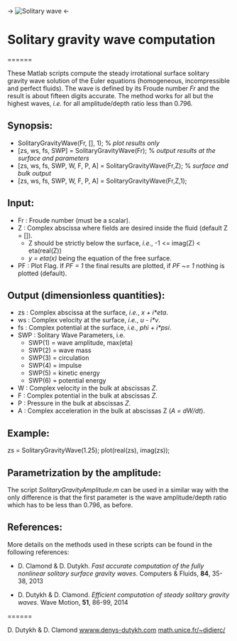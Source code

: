 -> ![Solitary wave](http://www.mathworks.fr/matlabcentral/fileexchange/screenshots/8209/original.jpg) <-

# Solitary gravity wave computation
======

These Matlab scripts compute the steady irrotational surface solitary gravity wave solution of the Euler equations (homogeneous, incompressible and perfect fluids). The wave is defined by its Froude number *Fr* and the result is about fifteen digits accurate. The method works for all but the highest waves, *i.e.* for all amplitude/depth ratio less than 0.796.

## Synopsis:

* SolitaryGravityWave(Fr, [], 1); % *plot results only*
* [zs, ws, fs, SWP] = SolitaryGravityWave(Fr); % *output results at the surface and parameters*
* [zs, ws, fs, SWP, W, F, P, A] = SolitaryGravityWave(Fr,Z); % *surface and bulk output*
* [zs, ws, fs, SWP, W, F, P, A] = SolitaryGravityWave(Fr,Z,1);

## Input: 
* Fr : Froude number (must be a scalar). 
* Z : Complex abscissa where fields are desired inside the fluid (default Z = []). 
  + Z should be strictly below the surface, *i.e.*, -1 <= imag(Z) < eta(real(Z)) 
  + *y = eta(x)* being the equation of the free surface. 
* PF : Plot Flag. If *PF = 1* the final results are plotted, if *PF ~= 1* nothing is plotted (default).

## Output (dimensionless quantities): 
* zs  : Complex abscissa at the surface, *i.e.*, *x + i\*eta*. 
* ws  : Complex velocity at the surface, *i.e.*, *u - i\*v*. 
* fs  : Complex potential at the surface, *i.e.*, *phi + i\*psi*. 
* SWP : Solitary Wave Parameters, i.e. 
  + SWP(1) = wave amplitude, max(eta) 
  + SWP(2) = wave mass 
  + SWP(3) = circulation 
  + SWP(4) = impulse 
  + SWP(5) = kinetic energy 
  + SWP(6) = potential energy 
* W : Complex velocity in the bulk at abscissas *Z*.
* F : Complex potential in the bulk at abscissas *Z*.
* P : Pressure in the bulk at abscissas *Z*.
* A : Complex acceleration in the bulk at abscissas Z (*A = dW/dt*).

## Example: 
zs = SolitaryGravityWave(1.25);
plot(real(zs), imag(zs));

## Parametrization by the amplitude:

The script *SolitaryGravityAmplitude.m* can be used in a similar way with the only difference is that the first parameter is the wave amplitude/depth ratio which has to be less than 0.796, as before.

## References:

More details on the methods used in these scripts can be found in the following references:

* D. Clamond & D. Dutykh. *Fast accurate computation of the fully nonlinear solitary surface gravity waves*. Computers & Fluids, **84**, 35-38, 2013

* D. Dutykh & D. Clamond. *Efficient computation of steady solitary gravity waves*. Wave Motion, **51**, 86-99, 2014

======

D. Dutykh & D. Clamond
[wwww.denys-dutykh.com](http://www.denys-dutykh.com/)
[math.unice.fr/~didierc/](http://math.unice.fr/~didierc/)